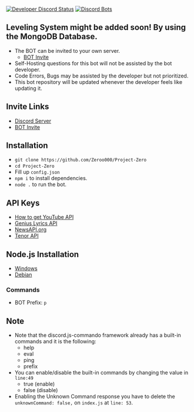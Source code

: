 [![Developer Discord Status](https://discord.c99.nl/widget/theme-2/211774244294623243.png)](https://discord.gg/ZsSx8XB)
[![Discord Bots](https://top.gg/api/widget/524873335864033290.svg)](https://top.gg/bot/524873335864033290)

## Leveling System might be added soon! By using the MongoDB Database.
- The BOT can be invited to your own server.
     - [BOT Invite](https://discord.com/oauth2/authorize?client_id=524873335864033290&permissions=1278602311&redirect_uri=https://discord.com/oauth2/authorize%3Fclient_id%3D524873335864033290%26permissions%3D8%26redirect_uri%3Dhttps%253A%252F%252Fdiscord.com%252Fapi%252Foauth2%252Fauthorize%253Fclient_id%253D5248733358&scope=bot)
- Self-Hosting questions for this bot will not be assisted by the bot developer.
- Code Errors, Bugs may be assisted by the developer but not prioritized.
- This bot repository will be updated whenever the developer feels like updating it.



## Invite Links
- [Discord Server](https://discord.gg/ZsSx8XB)
- [BOT Invite](https://discord.com/oauth2/authorize?client_id=524873335864033290&permissions=1278602311&redirect_uri=https://discord.com/oauth2/authorize%3Fclient_id%3D524873335864033290%26permissions%3D8%26redirect_uri%3Dhttps%253A%252F%252Fdiscord.com%252Fapi%252Foauth2%252Fauthorize%253Fclient_id%253D5248733358&scope=bot)

## Installation
- ```git clone https://github.com/Zeroo000/Project-Zero```
- ```cd Project-Zero```
- Fill up ```config.json```
- ```npm i``` to install dependencies.
- ```node .``` to run the bot.


## API Keys
- [How to get YouTube API](https://developers.google.com/youtube/v3/getting-started)
- [Genius Lyrics API](https://genius.com/api-clients/new)
- [NewsAPI.org](https://newsapi.org/)
- [Tenor API](https://tenor.com/developer/keyregistration)

## Node.js Installation
- [Windows](https://treehouse.github.io/installation-guides/windows/node-windows.html)
- [Debian](https://www.digitalocean.com/community/tutorials/how-to-set-up-a-node-js-application-for-production-on-debian-9)

### Commands

- BOT Prefix: `p`                                                                                   

## Note
- Note that the discord.js-commando framework already has a built-in commands and it is the following:
     - help
     - eval
     - ping
     - prefix
- You can enable/disable the built-in commands by changing the value in `line:49`
     - true (enable)
     - false (disable)
- Enabling the Unknown Command response you have to delete the `unknownCommand: false,` on `index.js` at `line: 53`.
